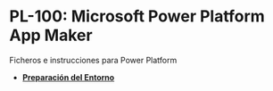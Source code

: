 # PL-100: Microsoft Power Platform App Maker

Ficheros e instrucciones para Power Platform

- **[Preparación del Entorno](./blob/main/Instructions/Lab00-Validate-lab-environment.md)**

